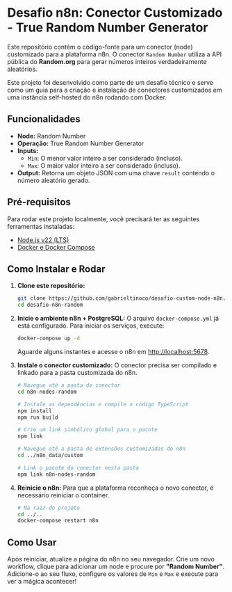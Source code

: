 # Desafio n8n: Conector Customizado - True Random Number Generator

Este repositório contém o código-fonte para um conector (node) customizado para a plataforma n8n. O conector `Random Number` utiliza a API pública do **Random.org** para gerar números inteiros verdadeiramente aleatórios.

Este projeto foi desenvolvido como parte de um desafio técnico e serve como um guia para a criação e instalação de conectores customizados em uma instância self-hosted do n8n rodando com Docker.

## Funcionalidades

* **Node:** Random Number
* **Operação:** True Random Number Generator
* **Inputs:**
    * `Min`: O menor valor inteiro a ser considerado (incluso).
    * `Max`: O maior valor inteiro a ser considerado (incluso).
* **Output:** Retorna um objeto JSON com uma chave `result` contendo o número aleatório gerado.

## Pré-requisitos

Para rodar este projeto localmente, você precisará ter as seguintes ferramentas instaladas:

* [Node.js v22 (LTS)](https://nodejs.org/)
* [Docker e Docker Compose](https://www.docker.com/products/docker-desktop/)

## Como Instalar e Rodar

1.  **Clone este repositório:**
    ```bash
    git clone https://github.com/gabrieltinoco/desafio-custom-node-n8n.git
    cd desafio-n8n-random
    ```

2.  **Inicie o ambiente n8n + PostgreSQL:**
    O arquivo `docker-compose.yml` já está configurado. Para iniciar os serviços, execute:
    ```bash
    docker-compose up -d
    ```
    Aguarde alguns instantes e acesse o n8n em [http://localhost:5678](http://localhost:5678).

3.  **Instale o conector customizado:**
    O conector precisa ser compilado e linkado para a pasta customizada do n8n.

    ```bash
    # Navegue até a pasta do conector
    cd n8n-nodes-random

    # Instale as dependências e compile o código TypeScript
    npm install
    npm run build

    # Crie um link simbólico global para o pacote
    npm link

    # Navegue até a pasta de extensões customizadas do n8n
    cd ../n8n_data/custom

    # Link o pacote do conector nesta pasta
    npm link n8n-nodes-random
    ```

4.  **Reinicie o n8n:**
    Para que a plataforma reconheça o novo conector, é necessário reiniciar o container.
    ```bash
    # Na raiz do projeto
    cd ../..
    docker-compose restart n8n
    ```

## Como Usar

Após reiniciar, atualize a página do n8n no seu navegador. Crie um novo workflow, clique para adicionar um node e procure por **"Random Number"**. Adicione-o ao seu fluxo, configure os valores de `Min` e `Max` e execute para ver a mágica acontecer!
